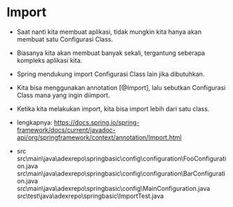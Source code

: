 # Import
- Saat nanti kita membuat aplikasi, tidak mungkin kita hanya akan membuat satu Configurasi Class.
- Biasanya kita akan membuat banyak sekali, tergantung seberapa kompleks aplikasi kita.
- Spring mendukung import Configurasi Class lain jika dibutuhkan.
- Kita bisa menggunakan annotation [@Import], lalu sebutkan Configurasi Class mana yang ingin diimport.
- Ketika kita melakukan import, kita bisa import lebih dari satu class.
- lengkapnya:
    https://docs.spring.io/spring-framework/docs/current/javadoc-api/org/springframework/context/annotation/Import.html

- src
    src\main\java\adexrepo\springbasic\config\configuration\FooConfiguration.java
    src\main\java\adexrepo\springbasic\config\configuration\BarConfiguration.java
    src\main\java\adexrepo\springbasic\config\MainConfiguration.java
    src\test\java\adexrepo\springbasic\ImportTest.java